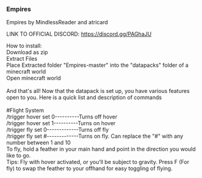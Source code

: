 ### Empires

Empires by MindlessReader and atricard

LINK TO OFFICIAL DISCORD: https://discord.gg/PAGhaJU

How to install:<br />
Download as zip<br />
Extract Files<br />
Place Extracted folder "Empires-master" into the "datapacks" folder of a minecraft world<br />
Open minecraft world<br />
<br />
And that's all! Now that the datapack is set up, you have various features open to you. Here is a quick list and description of commands<br />
<br />
#Flight System<br />
/trigger hover set 0----------Turns off hover<br />
/trigger hover set 1----------Turns on hover<br />
/trigger fly set 0-------------Turns off fly<br />
/trigger fly set #-------------Turns on fly. Can replace the "#" with any number between 1 and 10<br />
To fly, hold a feather in your main hand and point in the direction you would like to go.<br />
Tips: Fly with hover activated, or you'll be subject to gravity. Press F (For fly) to swap the feather to your offhand for easy toggling of flying.<br />
<br />
